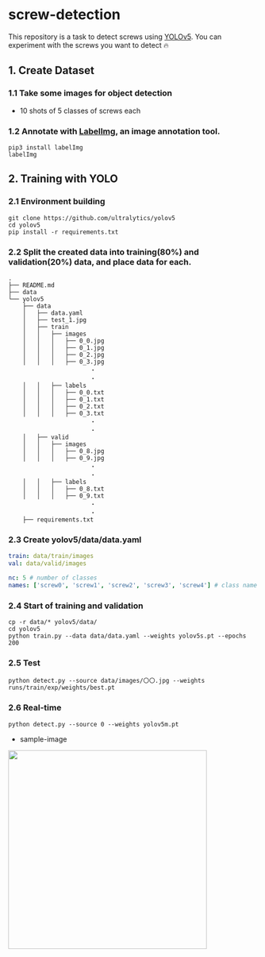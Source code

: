 # screw-detection
This repository is a task to detect screws using [YOLOv5](https://github.com/ultralytics/yolov5). You can experiment with the screws you want to detect :fire:

## 1. Create Dataset
### 1.1 Take some images for object detection
- 10 shots of 5 classes of screws each

### 1.2 Annotate with [LabelImg](https://github.com/HumanSignal/labelImg), an image annotation tool.
```
pip3 install labelImg
labelImg
```

## 2. Training with YOLO
### 2.1 Environment building

```
git clone https://github.com/ultralytics/yolov5
cd yolov5
pip install -r requirements.txt 
```
### 2.2 Split the created data into training(80%) and validation(20%) data, and place data for each.
```
.
├── README.md
├── data
└── yolov5
    ├── data
    │   ├── data.yaml
    │   ├── test_1.jpg
    │   ├── train
    │   │   ├── images
    │   │   │   ├── 0_0.jpg
    │   │   │   ├── 0_1.jpg
    │   │   │   ├── 0_2.jpg
    │   │   │   ├── 0_3.jpg
                       ・
                       ・
    │   │   ├── labels
    │   │   │   ├── 0_0.txt
    │   │   │   ├── 0_1.txt
    │   │   │   ├── 0_2.txt
    │   │   │   ├── 0_3.txt
                       ・
                       ・
    │   ├── valid
    │   │   ├── images
    │   │   │   ├── 0_8.jpg
    │   │   │   ├── 0_9.jpg
                       ・
                       ・
    │   │   ├── labels
    │   │   │   ├── 0_8.txt
    │   │   │   ├── 0_9.txt
                       ・
                       ・
    ├── requirements.txt
```

### 2.3 Create yolov5/data/data.yaml
``` data.yaml
train: data/train/images
val: data/valid/images

nc: 5 # number of classes
names: ['screw0', 'screw1', 'screw2', 'screw3', 'screw4'] # class name
```

### 2.4 Start of training and validation
```
cp -r data/* yolov5/data/
cd yolov5
python train.py --data data/data.yaml --weights yolov5s.pt --epochs 200
```

### 2.5 Test
```
python detect.py --source data/images/〇〇.jpg --weights runs/train/exp/weights/best.pt
```

### 2.6 Real-time
```
python detect.py --source 0 --weights yolov5m.pt
```

- sample-image

<img src="yolov5/runs/detect/exp2/test_1.jpg" width="400">
